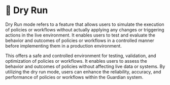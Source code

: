 # 📁 Dry Run

Dry Run mode refers to a feature that allows users to simulate the execution of policies or workflows without actually applying any changes or triggering actions in the live environment. It enables users to test and evaluate the behavior and outcomes of policies or workflows in a controlled manner before implementing them in a production environment.

This offers a safe and controlled environment for testing, validation, and optimization of policies or workflows. It enables users to assess the behavior and outcomes of policies without affecting live data or systems. By utilizing the dry run mode, users can enhance the reliability, accuracy, and performance of policies or workflows within the Guardian system.

